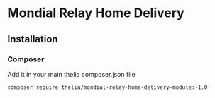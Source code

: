 # Mondial Relay Home Delivery


## Installation

### Composer

Add it in your main thelia composer.json file

```
composer require thelia/mondial-relay-home-delivery-module:~1.0
```
